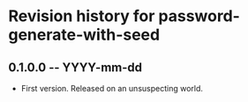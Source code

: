 # Revision history for password-generate-with-seed

## 0.1.0.0 -- YYYY-mm-dd

* First version. Released on an unsuspecting world.
